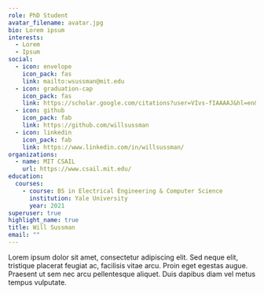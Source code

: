 ```yaml
---
role: PhD Student
avatar_filename: avatar.jpg
bio: Lorem ipsum
interests:
  - Lorem
  - Ipsum
social:
  - icon: envelope
    icon_pack: fas
    link: mailto:wsussman@mit.edu
  - icon: graduation-cap
    icon_pack: fas
    link: https://scholar.google.com/citations?user=VIvs-fIAAAAJ&hl=en&oi=sra
  - icon: github
    icon_pack: fab
    link: https://github.com/willsussman
  - icon: linkedin
    icon_pack: fab
    link: https://www.linkedin.com/in/willsussman/
organizations:
  - name: MIT CSAIL
    url: https://www.csail.mit.edu/
education:
  courses:
    - course: BS in Electrical Engineering & Computer Science
      institution: Yale University
      year: 2021
superuser: true
highlight_name: true
title: Will Sussman
email: ""
---
```

Lorem ipsum dolor sit amet, consectetur adipiscing elit. Sed neque elit, tristique placerat feugiat ac, facilisis vitae arcu. Proin eget egestas augue. Praesent ut sem nec arcu pellentesque aliquet. Duis dapibus diam vel metus tempus vulputate.
<!-- 
{{< icon name="download" pack="fas" >}} Download my {{< staticref "uploads/demo_resume.pdf" "newtab" >}}resumé{{< /staticref >}}.
 -->
